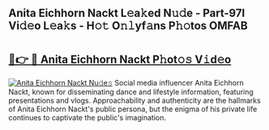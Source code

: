 ## Anita Eichhorn Nackt L𝚎a𝚔ed N𝚞𝚍e - Part-97I Vi𝚍𝚎o L𝚎a𝚔s - H𝚘𝚝 O𝚗𝚕yf𝚊ns P𝚑𝚘tos OMFAB

# <h2><a href="http://kfc4ig5.oniu.top/?m=Anita+Eichhorn+Nackt">🔗👉 🔴 Anita Eichhorn Nackt P𝚑ot𝚘𝚜 V𝚒d𝚎o</a></h2>

[![Anita Eichhorn Nackt Nu𝚍e𝚜](https://i.imgur.com/0qMVB7G.gif)](http://kfc4ig5.oniu.top/?m=Anita+Eichhorn+Nackt)
Social media influencer Anita Eichhorn Nackt, known for disseminating dance and lifestyle information, featuring presentations and vlogs. Approachability and authenticity are the hallmarks of Anita Eichhorn Nackt's public persona, but the enigma of his private life continues to captivate the public's imagination.  
